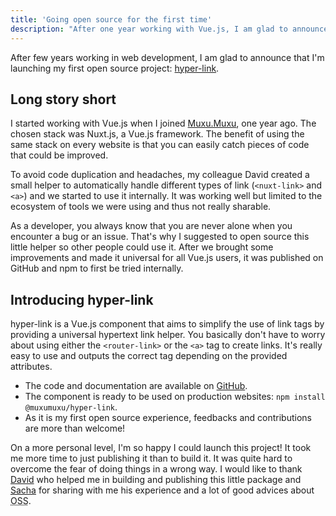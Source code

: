 ```yaml
---
title: 'Going open source for the first time'
description: "After one year working with Vue.js, I am glad to announce that I'm launching my first open source project!"
---
```


After few years working in web development, I am glad to announce that I'm launching my first open source project: [hyper-link](https://github.com/muxumuxu/hyper-link).

## Long story short

I started working with Vue.js when I joined [Muxu.Muxu](https://muxumuxu.com/), one year ago. The chosen stack was Nuxt.js, a Vue.js framework. The benefit of using the same stack on every website is that you can easily catch pieces of code that could be improved.

To avoid code duplication and headaches, my colleague David created a small helper to automatically handle different types of link (`<nuxt-link>` and `<a>`) and we started to use it internally. It was working well but limited to the ecosystem of tools we were using and thus not really sharable.

As a developer, you always know that you are never alone when you encounter a bug or an issue. That's why I suggested to open source this little helper so other people could use it. After we brought some improvements and made it universal for all Vue.js users, it was published on GitHub and npm to first be tried internally.

## Introducing hyper-link

hyper-link is a Vue.js component that aims to simplify the use of link tags by providing a universal hypertext link helper. You basically don't have to worry about using either the `<router-link>` or the `<a>` tag to create links. It's really easy to use and outputs the correct tag depending on the provided attributes.

- The code and documentation are available on [GitHub](https://github.com/muxumuxu/hyper-link).
- The component is ready to be used on production websites: `npm install @muxumuxu/hyper-link`.
- As it is my first open source experience, feedbacks and contributions are more than welcome!

On a more personal level, I'm so happy I could launch this project! It took me more time to just publishing it than to build it. It was quite hard to overcome the fear of doing things in a wrong way. I would like to thank [David](https://twitter.com/davidmiotti) who helped me in building and publishing this little package and [Sacha](https://twitter.com/sachadso) for sharing with me his experience and a lot of good advices about <abbr title="Open Source Software">OSS</abbr>.
